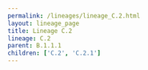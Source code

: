 ```yaml
---
permalink: /lineages/lineage_C.2.html
layout: lineage_page
title: Lineage C.2
lineage: C.2
parent: B.1.1.1
children: ['C.2', 'C.2.1']
---
```

